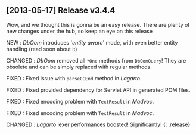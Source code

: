 ## [2013-05-17] Release v3.4.4

Wow, and we thought this is gonna be an easy release.
There are plenty of new changes under the hub, so keep an eye on this release

NEW
: *DbOom* introduces '_entity aware_' mode, with even better entity handling (read soon about it)

CHANGED
: *DbOom* removed all `*One` methods from `DbOomQuery`! They are obsolete and can be simply replaced with regular methods.

FIXED
: Fixed issue with `parseCCEnd` method in *Lagarto*.

FIXED
: Fixed provided dependency for Servlet API in generated POM files.

FIXED
: Fixed encoding problem with `TextResult` in *Madvoc*.

FIXED
: Fixed encoding problem with `TextResult` in *Madvoc*.

CHANGED
: *Lagarto* lexer performances boosted! Significantly!
{: .release}
